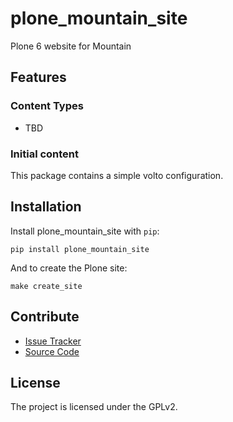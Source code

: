 # plone_mountain_site

Plone 6 website for Mountain

## Features

### Content Types

- TBD

### Initial content

This package contains a simple volto configuration.

Installation
------------

Install plone_mountain_site with `pip`:

```shell
pip install plone_mountain_site
```
And to create the Plone site:

```shell
make create_site
```

## Contribute

- [Issue Tracker](https://github.com/fosten/plone-mountain-site/issues)
- [Source Code](https://github.com/fosten/plone-mountain-site/)

## License

The project is licensed under the GPLv2.

